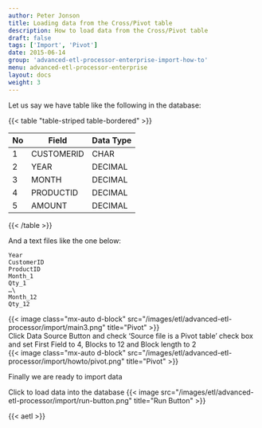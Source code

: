 ```yaml
---
author: Peter Jonson
title: Loading data from the Cross/Pivot table
description: How to load data from the Cross/Pivot table
draft: false
tags: ['Import', 'Pivot']
date: 2015-06-14
group: 'advanced-etl-processor-enterprise-import-how-to'
menu: advanced-etl-processor-enterprise
layout: docs
weight: 3
---
```


Let us say we have table like the following in the database:

{{< table "table-striped table-bordered" >}}

| No  | Field      | Data Type |
| --- | ---------- | --------- |
| 1   | CUSTOMERID | CHAR      |
| 2   | YEAR       | DECIMAL   |
| 3   | MONTH      | DECIMAL   |
| 4   | PRODUCTID  | DECIMAL   |
| 5   | AMOUNT     | DECIMAL   |

{{< /table >}}

And a text files like the one below:

```
Year
CustomerID
ProductID
Month_1
Qty_1
…\
Month_12
Qty_12
```

{{< image class="mx-auto d-block"  src="/images/etl/advanced-etl-processor/import/main3.png" title="Pivot" >}}\
Click Data Source Button and check ‘Source file is a Pivot table’ check box and set First Field to 4, Blocks to 12 and Block length to 2\
{{< image class="mx-auto d-block"  src="/images/etl/advanced-etl-processor/import/howto/pivot.png" title="Pivot" >}}

Finally we are ready to import data

Click to load data into the database {{< image src="/images/etl/advanced-etl-processor/import/run-button.png" title="Run Button" >}}

{{< aetl >}}
